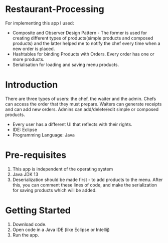 # Restaurant-Processing 
For implementing this app I used:
- Composite and Observer Design Pattern - The former is used for creating different types of products(simple products and composed products) and the latter helped me to notify the chef every time when a new order is placed. 
- Hashtables for binding Products with Orders. Every order has one or more products. 
- Serialisation for loading and saving menu products.
# Introduction
  There are three types of users: the chef, the waiter and the admin. Chefs can access the order that they must prepare. Waiters can generate receipts and can add new orders. Admins can add/delete/edit simple or composed products.
  - Every user has a different UI that reflects with their rights.
  - IDE: Eclipse
  - Programming Language: Java
# Pre-requisites
  1. This app is independent of the operating system
  2. Java JDK 13
  3. Deserialization should be made first - to add products to the menu. After this, you can comment these lines of code, and make the serialization for saving products which will be added.  
# Getting Started
  1. Download code.
  2. Open code in a Java IDE (like Eclipse or Intellij)
  3. Run the app.

